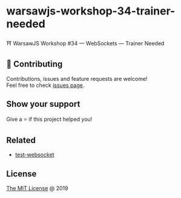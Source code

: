 # warsawjs-workshop-34-trainer-needed

⛩️ WarsawJS Workshop #34 — WebSockets — Trainer Needed

## 🤝 Contributing

Contributions, issues and feature requests are welcome!<br />
Feel free to check [issues page](/issues/).

## Show your support

Give a ⭐️ if this project helped you!

## Related

* [test-websocket](https://github.com/piecioshka/test-websocket)

## License

[The MIT License](http://piecioshka.mit-license.org) @ 2019
